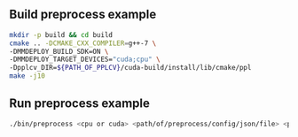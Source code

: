 ## Build preprocess example
```bash
mkdir -p build && cd build
cmake .. -DCMAKE_CXX_COMPILER=g++-7 \
-DMMDEPLOY_BUILD_SDK=ON \
-DMMDEPLOY_TARGET_DEVICES="cuda;cpu" \
-Dpplcv_DIR=${PATH_OF_PPLCV}/cuda-build/install/lib/cmake/ppl
make -j10
```

## Run preprocess example
```bash
./bin/preprocess <cpu or cuda> <path/of/preprocess/config/json/file> <path/of/an/image>
```
